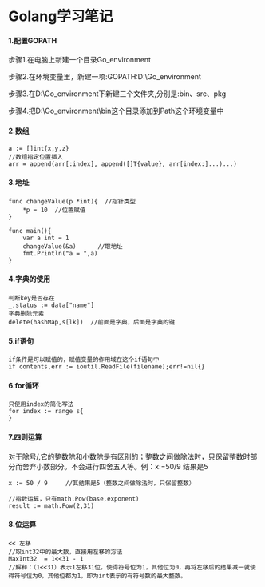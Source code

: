 # Golang学习笔记

#### 1.配置GOPATH

步骤1.在电脑上新建一个目录Go_environment

步骤2.在环境变量里，新建一项:GOPATH:D:\Go_environment

步骤3.在D:\Go_environment下新建三个文件夹,分别是:bin、src、pkg

步骤4.把D:\Go_environment\bin这个目录添加到Path这个环境变量中

#### 2.数组

```
a := []int{x,y,z}
//数组指定位置插入
arr = append(arr[:index], append([]T{value}, arr[index:]...)...)
```

#### 3.地址

```
func changeValue(p *int){  //指针类型
	*p = 10  //位置赋值
}

func main(){
	var a int = 1
	changeValue(&a)      //取地址
	fmt.Println("a = ",a)
}
```

#### 4.字典的使用

```
判断key是否存在
_,status := data["name"]
字典删除元素
delete(hashMap,s[lk])  //前面是字典，后面是字典的键
```

#### 5.if语句

```
if条件是可以赋值的，赋值变量的作用域在这个if语句中
if contents,err := ioutil.ReadFile(filename);err!=nil{}
```

#### 6.for循环

```
只使用index的简化写法
for index := range s{	
}
```

#### 7.四则运算

对于除号/,它的整数除和小数除是有区别的；整数之间做除法时，只保留整数时部分而舍弃小数部分。不会进行四舍五入等。例：x:=50/9 结果是5

```
x := 50 / 9 	//其结果是5（整数之间做除法时，只保留整数）

//指数运算，只有math.Pow(base,exponent)
result := math.Pow(2,31)
```

#### 8.位运算

```
<< 左移
//取int32中的最大数，直接用左移的方法
MaxInt32  = 1<<31 - 1  
//解释：（1<<31）表示1左移31位，使得符号位为1，其他位为0，再将左移后的结果减一就使得符号位为0，其他位都为1，即为int表示的有符号数的最大整数。
```

